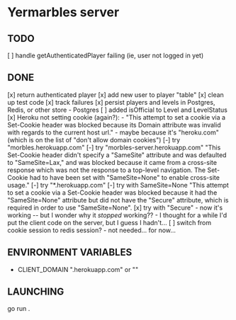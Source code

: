# Yermarbles server

## TODO

[ ] handle getAuthenticatedPlayer failing (ie, user not logged in yet)

## DONE

[x] return authenticated player
[x] add new user to player "table"
[x] clean up test code
[x] track failures
[x] persist players and levels in Postgres, Redis, or other store
    - Postgres
[ ] added isOfficial to Level and LevelStatus
[x] Heroku not setting cookie (again?):
    - "This attempt to set a cookie via a Set-Cookie header was blocked because its Domain attribute was invalid with regards to the current host url."
    - maybe because it's "heroku.com" (which is on the list of "don't allow domain cookies")
    [-] try "morbles.herokuapp.com"
    [-] try "morbles-server.herokuapp.com"
          "This Set-Cookie header didn't specify a "SameSite" attribute and was defaulted to "SameSite=Lax," and was blocked because it came from a cross-site response which was not the response to a top-level navigation. The Set-Cookie had to have been set with "SameSite=None" to enable cross-site usage."
    [-] try "*.herokuapp.com"
    [-] try with SameSite=None
        "This attempt to set a cookie via a Set-Cookie header was blocked because it had the "SameSite=None" attribute but did not have the "Secure" attribute, which is required in order to use "SameSite=None".
    [x] try with "Secure"
        - now it's working -- but I wonder why it *stopped* working??
        - I thought for a while I'd put the client code on the server, but I guess I hadn't...
[ ] switch from cookie session to redis session?
    - not needed... for now...

## ENVIRONMENT VARIABLES

- CLIENT_DOMAIN   ".herokuapp.com" or ""

## LAUNCHING

go run .
